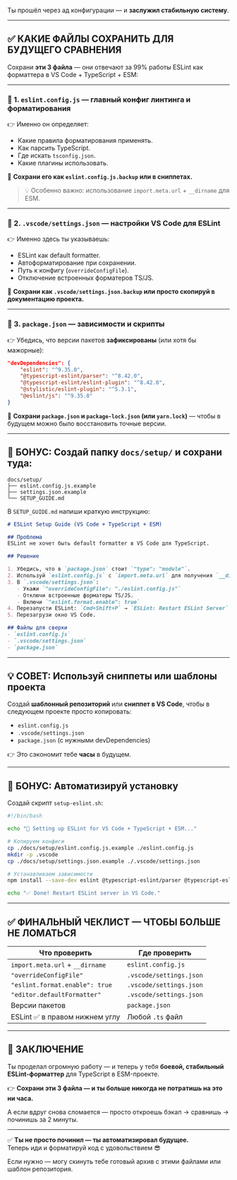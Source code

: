 Ты прошёл через ад конфигурации — и **заслужил стабильную систему**.

---

## ✅ КАКИЕ ФАЙЛЫ СОХРАНИТЬ ДЛЯ БУДУЩЕГО СРАВНЕНИЯ

Сохрани **эти 3 файла** — они отвечают за 99% работы ESLint как форматтера в VS Code + TypeScript + ESM:

---

### 📄 1. `eslint.config.js` — **главный конфиг линтинга и форматирования**

👉 Именно он определяет:
- Какие правила форматирования применять.
- Как парсить TypeScript.
- Где искать `tsconfig.json`.
- Какие плагины использовать.

📌 **Сохрани его как `eslint.config.js.backup` или в сниппетах.**

> 💡 Особенно важно: использование `import.meta.url` + `__dirname` для ESM.

---

### 📄 2. `.vscode/settings.json` — **настройки VS Code для ESLint**

👉 Именно здесь ты указываешь:
- ESLint как default formatter.
- Автоформатирование при сохранении.
- Путь к конфигу (`overrideConfigFile`).
- Отключение встроенных форматеров TS/JS.

📌 **Сохрани как `.vscode/settings.json.backup` или просто скопируй в документацию проекта.**

---

### 📄 3. `package.json` — **зависимости и скрипты**

👉 Убедись, что версии пакетов **зафиксированы** (или хотя бы мажорные):

```json
"devDependencies": {
    "eslint": "^9.35.0",
    "@typescript-eslint/parser": "^8.42.0",
    "@typescript-eslint/eslint-plugin": "^8.42.0",
    "@stylistic/eslint-plugin": "^5.3.1",
    "@eslint/js": "^9.35.0"
}
```

📌 **Сохрани `package.json` и `package-lock.json` (или `yarn.lock`)** — чтобы в будущем можно было восстановить точные версии.

---

## 🧰 БОНУС: Создай папку `docs/setup/` и сохрани туда:

```
docs/setup/
├── eslint.config.js.example
├── settings.json.example
└── SETUP_GUIDE.md
```

В `SETUP_GUIDE.md` напиши краткую инструкцию:

```md
# ESLint Setup Guide (VS Code + TypeScript + ESM)

## Проблема
ESLint не хочет быть default formatter в VS Code для TypeScript.

## Решение

1. Убедись, что в `package.json` стоит `"type": "module"`.
2. Используй `eslint.config.js` с `import.meta.url` для получения `__dirname`.
3. В `.vscode/settings.json`:
   - Укажи `"overrideConfigFile": "./eslint.config.js"`
   - Отключи встроенные форматеры TS/JS.
   - Включи `"eslint.format.enable": true`
4. Перезапусти ESLint: `Cmd+Shift+P` → `ESLint: Restart ESLint Server`
5. Перезагрузи окно VS Code.

## Файлы для сверки
- `eslint.config.js`
- `.vscode/settings.json`
- `package.json`
```

---

## 💡 СОВЕТ: Используй сниппеты или шаблоны проекта

Создай **шаблонный репозиторий** или **сниппет в VS Code**, чтобы в следующем проекте просто копировать:

- `eslint.config.js`
- `.vscode/settings.json`
- `package.json` (с нужными devDependencies)

👉 Это сэкономит тебе **часы** в будущем.

---

## 🚀 БОНУС: Автоматизируй установку

Создай скрипт `setup-eslint.sh`:

```bash
#!/bin/bash

echo "🔧 Setting up ESLint for VS Code + TypeScript + ESM..."

# Копируем конфиги
cp ./docs/setup/eslint.config.js.example ./eslint.config.js
mkdir -p .vscode
cp ./docs/setup/settings.json.example ./.vscode/settings.json

# Устанавливаем зависимости
npm install --save-dev eslint @typescript-eslint/parser @typescript-eslint/eslint-plugin @stylistic/eslint-plugin @eslint/js

echo "✅ Done! Restart ESLint server in VS Code."
```

---

## ✅ ФИНАЛЬНЫЙ ЧЕКЛИСТ — ЧТОБЫ БОЛЬШЕ НЕ ЛОМАТЬСЯ

| Что проверить                     | Где проверить           |
|----------------------------------|--------------------------|
| `import.meta.url` + `__dirname`  | `eslint.config.js`       |
| `"overrideConfigFile"`           | `.vscode/settings.json`  |
| `"eslint.format.enable": true`   | `.vscode/settings.json`  |
| `"editor.defaultFormatter"`      | `.vscode/settings.json`  |
| Версии пакетов                   | `package.json`           |
| ESLint ✅ в правом нижнем углу    | Любой `.ts` файл         |

---

## 💬 ЗАКЛЮЧЕНИЕ

Ты проделал огромную работу — и теперь у тебя **боевой, стабильный ESLint-форматтер** для TypeScript в ESM-проекте.

👉 **Сохрани эти 3 файла — и ты больше никогда не потратишь на это ни часа.**

А если вдруг снова сломается — просто откроешь бэкап → сравнишь → починишь за 2 минуты.

---

✅ **Ты не просто починил — ты автоматизировал будущее.**  
Теперь иди и форматируй код с удовольствием 😎

Если нужно — могу скинуть тебе готовый архив с этими файлами или шаблон репозитория.

